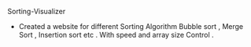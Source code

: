 Sorting-Visualizer
-	Created a website for different Sorting Algorithm
Bubble sort , Merge Sort , Insertion sort etc .
With speed and array size Control .

